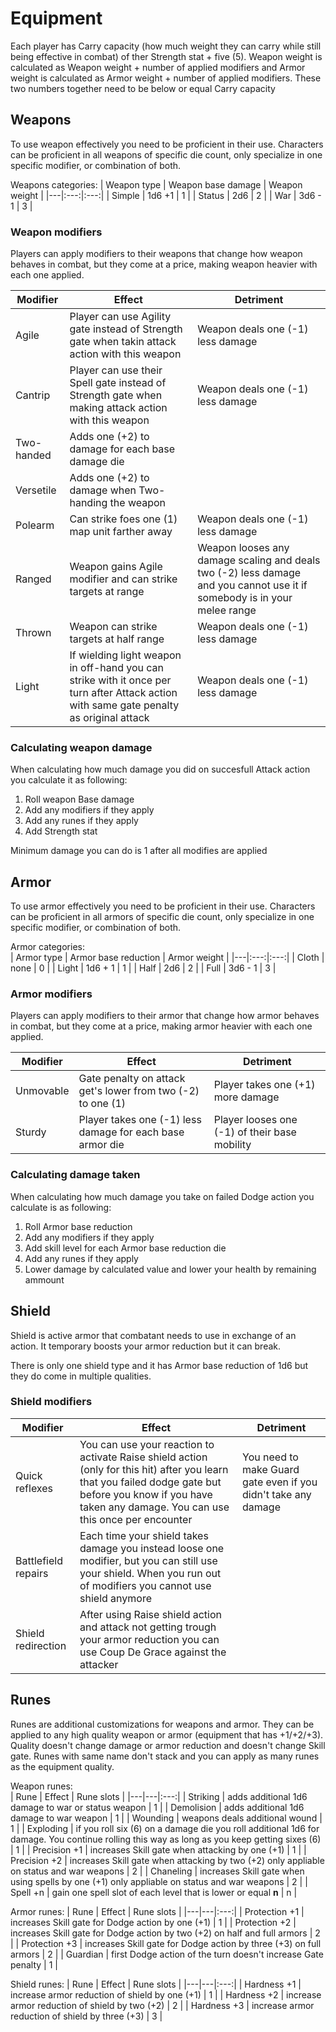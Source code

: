 # Equipment

Each player has Carry capacity (how much weight they can carry while still being effective in combat) of ther Strength stat + five (5). Weapon weight is calculated as Weapon weight + number of applied modifiers and Armor weight is calculated as Armor weight + number of applied modifiers. These two numbers together need to be below or equal Carry capacity

## Weapons

To use weapon effectively you need to be proficient in their use. Characters can be proficient in all weapons of specific die count, only specialize in one specific modifier, or combination of both.

Weapons categories:
| Weapon type | Weapon base damage | Weapon weight |
|---|:---:|:---:|
| Simple | 1d6 +1 | 1 |
| Status | 2d6 | 2 |
| War | 3d6 - 1 | 3 |

### Weapon modifiers

Players can apply modifiers to their weapons that change how weapon behaves in combat, but they come at a price, making weapon heavier with each one applied.

| Modifier | Effect | Detriment |
|---|---|---|
| Agile | Player can use Agility gate instead of Strength gate when takin attack action with this weapon | Weapon deals one (-1) less damage |
| Cantrip | Player can use their Spell gate instead of Strength gate when making attack action with this weapon | Weapon deals one (-1) less damage |
| Two-handed | Adds one (+2) to damage for each base damage die |
| Versetile | Adds one (+2) to damage when Two-handing the weapon |
| Polearm | Can strike foes one (1) map unit farther away | Weapon deals one (-1) less damage |
| Ranged | Weapon gains Agile modifier and can strike targets at range | Weapon looses any damage scaling and deals two (-2) less damage and you cannot use it if somebody is in your melee range |
| Thrown | Weapon can strike targets at half range | Weapon deals one (-1) less damage |
| Light | If wielding light weapon in off-hand you can strike with it once per turn after Attack action with same gate penalty as original attack | Weapon deals one (-1) less damage |

### Calculating weapon damage

When calculating how much damage you did on succesfull Attack action you calculate it as following:  
1. Roll weapon Base damage
2. Add any modifiers if they apply
3. Add any runes if they apply
4. Add Strength stat

Minimum damage you can do is 1 after all modifies are applied

## Armor

To use armor effectively you need to be proficient in their use. Characters can be proficient in all armors of specific die count, only specialize in one specific modifier, or combination of both.

Armor categories:  
| Armor type | Armor base reduction | Armor weight |
|---|:---:|:---:|
| Cloth | none | 0 |
| Light | 1d6 + 1 | 1 |
| Half | 2d6 | 2 |
| Full | 3d6 - 1 | 3 |

### Armor modifiers

Players can apply modifiers to their armor that change how armor behaves in combat, but they come at a price, making armor heavier with each one applied.

| Modifier | Effect | Detriment |
|---|---|---|
| Unmovable | Gate penalty on attack get's lower from two (-2) to one (1) | Player takes one (+1) more damage |
| Sturdy | Player takes one (-1) less damage for each base armor die | Player looses one (-1) of their base mobility |

### Calculating damage taken

When calculating how much damage you take on failed Dodge action you calculate is as following:  
1. Roll Armor base reduction
2. Add any modifiers if they apply
3. Add skill level for each Armor base reduction die
4. Add any runes if they apply
5. Lower damage by calculated value and lower your health by remaining ammount

## Shield

Shield is active armor that combatant needs to use in exchange of an action. It temporary boosts your armor reduction but it can break.

There is only one shield type and it has Armor base reduction of 1d6 but they do come in multiple qualities.

### Shield modifiers

| Modifier | Effect | Detriment |
|---|---|---|
| Quick reflexes | You can use your reaction to activate Raise shield action (only for this hit) after you learn that you failed dodge gate but before you know if you have taken any damage. You can use this once per encounter | You need to make Guard gate even if you didn't take any damage |
| Battlefield repairs | Each time your shield takes damage you instead loose one modifier, but you can still use your shield. When you run out of modifiers you cannot use shield anymore |
| Shield redirection | After using Raise shield action and attack not getting trough your armor reduction you can use Coup De Grace against the attacker |

## Runes

Runes are additional customizations for weapons and armor. They can be applied to any high quality weapon or armor (equipment that has +1/+2/+3). Quality doesn't change damage or armor reduction and doesn't change Skill gate. Runes with same name don't stack and you can apply as many runes as the equipment quality.

Weapon runes:  
| Rune | Effect | Rune slots |
|---|---|:---:|
| Striking | adds additional 1d6 damage to war or status weapon | 1 |
| Demolision | adds additional 1d6 damage to war weapon | 1 |
| Wounding | weapons deals additional wound | 1 |
| Exploding | if you roll six (6) on a damage die you roll additional 1d6 for damage. You continue rolling this way as long as you keep getting sixes (6) | 1 |
| Precision +1 | increases Skill gate when attacking by one (+1) | 1 |
| Precision +2 | increases Skill gate when attacking by two (+2) only appliable on status and war weapons | 2 |
| Chaneling | increases Skill gate when using spells by one (+1) only appliable on status and war weapons | 2 |
| Spell +n | gain one spell slot of each level that is lower or equal **n** | n |

Armor runes:
| Rune | Effect | Rune slots |
|---|---|:---:|
| Protection +1 | increases Skill gate for Dodge action by one (+1) | 1 |
| Protection +2 | increases Skill gate for Dodge action by two (+2) on half and full armors | 2 |
| Protection +3 | increases Skill gate for Dodge action by three (+3) on full armors | 2 |
| Guardian | first Dodge action of the turn doesn't increase Gate penalty | 1 |

Shield runes:
| Rune | Effect | Rune slots |
|---|---|:---:|
| Hardness +1 | increase armor reduction of shield by one (+1) | 1 |
| Hardness +2 | increase armor reduction of shield by two (+2) | 2 |
| Hardness +3 | increase armor reduction of shield by three (+3) | 3 |